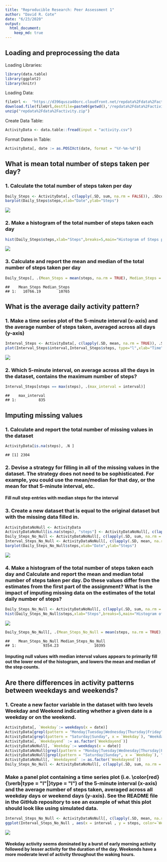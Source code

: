 ```yaml
---
title: "Reproducible Research: Peer Assessment 1"
author: "David R. Cote"
date: "6/23/2020"
output: 
  html_document:
    keep_md: true
---
```


## Loading and preprocessing the data

Loading Libraries:

```r
library(data.table)
library(ggplot2)
library(knitr)
```

Loading Data:

```r
fileUrl <-  "https://d396qusza40orc.cloudfront.net/repdata%2Fdata%2Factivity.zip"
download.file(fileUrl,destfile=paste0(getwd(),'/repdata%2Fdata%2Factivity.zip'), method = "curl")
unzip("repdata%2Fdata%2Factivity.zip")
```

Create Data Table:

```r
ActivityData <- data.table::fread(input = "activity.csv")
```

Format Dates in Table:

```r
ActivityData[, date := as.POSIXct(date, format = "%Y-%m-%d")]
```

## What is mean total number of steps taken per day?

### 1. Calculate the total number of steps taken per day  


```r
Daily_Steps <- ActivityData[, c(lapply(.SD, sum, na.rm = FALSE)), .SDcols = c("steps"), by = .(date)] 
barplot(Daily_Steps$steps,xlab="Date",ylab="Steps")  
```

![](PA1_template_files/figure-html/dailysteps-1.png)<!-- -->

### 2. Make a histogram of the total number of steps taken each day  


```r
hist(Daily_Steps$steps,xlab="Steps",breaks=5,main="Histogram of Steps per Day")
```

![](PA1_template_files/figure-html/dailystepshist-1.png)<!-- -->
  
### 3. Calculate and report the mean and median of the total number of steps taken per day  

```r
Daily_Steps[, .(Mean_Steps = mean(steps, na.rm = TRUE), Median_Steps = median(steps, na.rm = TRUE))]
```

```
##    Mean_Steps Median_Steps
## 1:   10766.19        10765
```

## What is the average daily activity pattern?

### 1. Make a time series plot of the 5-minute interval (x-axis) and the average number of steps taken, averaged across all days (y-axis)  

```r
Interval_Steps <- ActivityData[, c(lapply(.SD, mean, na.rm = TRUE)), .SDcols = c("steps"), by = .(interval)]
plot(Interval_Steps$interval,Interval_Steps$steps, type="l",xlab="Time",ylab="Average Steps")
```

![](PA1_template_files/figure-html/intervalsteps-1.png)<!-- -->
  
### 2. Which 5-minute interval, on average across all the days in the dataset, contains the maximum number of steps?

```r
Interval_Steps[steps == max(steps), .(max_interval = interval)]
```

```
##    max_interval
## 1:          835
```

## Imputing missing values

### 1. Calculate and report the total number of missing values in the dataset 


```r
ActivityData[is.na(steps), .N ]
```

```
## [1] 2304
```

### 2. Devise a strategy for filling in all of the missing values in the dataset. The strategy does not need to be sophisticated. For example, you could use the mean/median for that day, or the mean for that 5-minute interval, etc.

#### Fill null step entries with median steps for the interval

### 3. Create a new dataset that is equal to the original dataset but with the missing data filled in.

```r
ActivityDataNoNull <- ActivityData
ActivityDataNoNull[is.na(steps), "steps"] <- ActivityDataNoNull[, c(lapply(.SD, median, na.rm = TRUE)), .SDcols = c("steps")]
Daily_Steps_No_Null <- ActivityDataNoNull[, c(lapply(.SD, sum, na.rm = FALSE)), .SDcols = c("steps"), by = .(date)] 
Interval_Steps_No_Null <- ActivityDataNoNull[, c(lapply(.SD, mean, na.rm = TRUE)), .SDcols = c("steps"), by = .(interval)]
barplot(Daily_Steps_No_Null$steps,xlab="Date",ylab="Steps")  
```

![](PA1_template_files/figure-html/newsetnonulls-1.png)<!-- -->

### 4. Make a histogram of the total number of steps taken each day and Calculate and report the mean and median total number of steps taken per day. Do these values differ from the estimates from the first part of the assignment? What is the impact of imputing missing data on the estimates of the total daily number of steps?  


```r
Daily_Steps_No_Null <- ActivityDataNoNull[, c(lapply(.SD, sum, na.rm = FALSE)), .SDcols = c("steps"), by = .(date)] 
hist(Daily_Steps_No_Null$steps,xlab="Steps",breaks=5,main="Histogram of Steps per Day")
```

![](PA1_template_files/figure-html/dailystepshistnonull-1.png)<!-- -->

```r
Daily_Steps_No_Null[, .(Mean_Steps_No_Null = mean(steps, na.rm = TRUE), Median_Steps_No_Null = median(steps, na.rm = TRUE))]
```

```
##    Mean_Steps_No_Null Median_Steps_No_Null
## 1:            9354.23                10395
```
  
#### Imputing null values with median interval values appears to primarily fill out the lower end of the histogram, and lowers the mean and median of the step counts.  

## Are there differences in activity patterns between weekdays and weekends?

### 1. Create a new factor variable in the dataset with two levels Weekday and Weekend indicating whether a given date is a weekday or on the weekend.


```r
ActivityData[, `Weekday`:= weekdays(x = date)]
ActivityData[grepl(pattern = "Monday|Tuesday|Wednesday|Thursday|Friday", x = `Weekday`), "Weekdayend"] <- "Weekday"
ActivityData[grepl(pattern = "Saturday|Sunday", x = `Weekday`), "Weekdayend"] <- "Weekend"
ActivityData[, `Weekdayend` := as.factor(`Weekdayend`)]
ActivityDataNoNull[, `Weekday`:= weekdays(x = date)]
ActivityDataNoNull[grepl(pattern = "Monday|Tuesday|Wednesday|Thursday|Friday", x = `Weekday`), "Weekdayend"] <- "Weekday"
ActivityDataNoNull[grepl(pattern = "Saturday|Sunday", x = `Weekday`), "Weekdayend"] <- "Weekend"
ActivityDataNoNull[, `Weekdayend` := as.factor(`Weekdayend`)]
Daily_Steps_No_Null <- ActivityDataNoNull[, c(lapply(.SD, sum, na.rm = FALSE)), .SDcols = c("steps"), by = .(date)] 
```

### Make a panel plot containing a time series plot (i.e. \color{red}{\verb|type = "l"|}type = "l") of the 5-minute interval (x-axis) and the average number of steps taken, averaged across all weekday days or weekend days (y-axis). See the README file in the GitHub repository to see an example of what this plot should look like using simulated data.

```r
Interval_Steps_No_Null <- ActivityDataNoNull[, c(lapply(.SD, mean, na.rm = TRUE)), .SDcols = c("steps"), by = .(interval, `Weekdayend`)] 
ggplot(Interval_Steps_No_Null , aes(x = interval , y = steps, color=`Weekdayend`)) + geom_line() + labs(title = "Weekday vs. Weekend", x = "Interval", y = "Steps") + facet_wrap(~`Weekdayend` , ncol = 1, nrow=2)
```

![](PA1_template_files/figure-html/weekdayendplot-1.png)<!-- -->
  
#### Weekday activity seems dominated by a burst of early morning activity followed by lesser activity for the duration of the day. Weekends have a more moderate level of activity throughout the waking hours.
